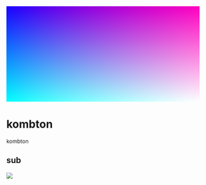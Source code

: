 <div align="center">
<img width="100%" height = "250px" src="https://raw.githubusercontent.com/kombton/kombton/main/Banner.png" alt="cover" />
</div>

<h1>kombton</h1>

</p>
<div size='20px'> kombton 
</div>

<h2> sub</h2>
<a href = 'https://www.youtube.com/channel/UCTqVPjBUrZq9L5zxBHVmRJA'> <img width = '32px' align= 'center' src="https://raw.githubusercontent.com/rahuldkjain/github-profile-readme-generator/master/src/images/icons/Social/youtube.svg"/></a> 

<br>